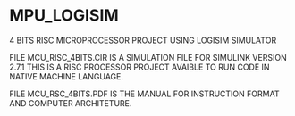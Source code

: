 # MPU_LOGISIM
4 BITS RISC MICROPROCESSOR PROJECT USING LOGISIM SIMULATOR 

FILE MCU_RISC_4BITS.CIR IS A SIMULATION FILE FOR SIMULINK VERSION 2.7.1
THIS IS A RISC PROCESSOR PROJECT AVAIBLE TO RUN CODE IN NATIVE MACHINE LANGUAGE.

FILE MCU_RSC_4BITS.PDF IS THE MANUAL FOR INSTRUCTION FORMAT AND COMPUTER ARCHITETURE. 
